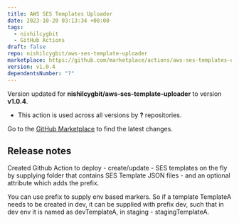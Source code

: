 ```yaml
---
title: AWS SES Templates Uploader
date: 2023-10-20 03:13:34 +00:00
tags:
  - nishilcygbit
  - GitHub Actions
draft: false
repo: nishilcygbit/aws-ses-template-uploader
marketplace: https://github.com/marketplace/actions/aws-ses-templates-uploader
version: v1.0.4
dependentsNumber: "?"
---
```



Version updated for **nishilcygbit/aws-ses-template-uploader** to version **v1.0.4**.
- This action is used across all versions by **?** repositories.

Go to the [GitHub Marketplace](https://github.com/marketplace/actions/aws-ses-templates-uploader) to find the latest changes.

## Release notes

Created Github Action to deploy - create/update - SES templates on the fly by supplying folder that contains SES Template JSON files - and an optional attribute which adds the prefix.

You can use prefix to supply env based markers. So if a template TemplateA needs to be created in dev, it can be supplied with prefix dev, such that in dev env it is named as devTemplateA, in staging - stagingTemplateA.
